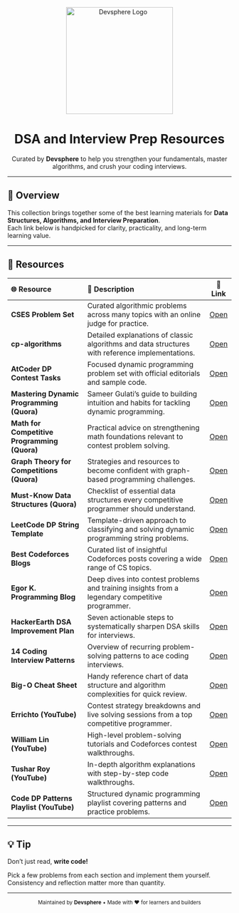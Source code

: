 <p align="center">
  <img src="https://iili.io/KP9H311.png" alt="Devsphere Logo" width="240" />
</p>

<h1 align="center">DSA and Interview Prep Resources</h1>

<p align="center">
  Curated by <strong>Devsphere</strong> to help you strengthen your fundamentals, 
  master algorithms, and crush your coding interviews.
</p>

---

## 📘 Overview

This collection brings together some of the best learning materials for **Data Structures, Algorithms, and Interview Preparation**.  
Each link below is handpicked for clarity, practicality, and long-term learning value.

---

## 🔗 Resources

| 🌐 Resource | 🧩 Description | 🔗 Link |
| :--- | :--- | :---: |
| **CSES Problem Set** | Curated algorithmic problems across many topics with an online judge for practice. | [Open](https://cses.fi/problemset/) |
| **cp-algorithms** | Detailed explanations of classic algorithms and data structures with reference implementations. | [Open](https://cp-algorithms.com/) |
| **AtCoder DP Contest Tasks** | Focused dynamic programming problem set with official editorials and sample code. | [Open](https://atcoder.jp/contests/dp/tasks) |
| **Mastering Dynamic Programming (Quora)** | Sameer Gulati’s guide to building intuition and habits for tackling dynamic programming. | [Open](https://www.quora.com/What-are-the-best-ways-to-master-dynamic-programming/answer/Sameer-Gulati-3) |
| **Math for Competitive Programming (Quora)** | Practical advice on strengthening math foundations relevant to contest problem solving. | [Open](https://www.quora.com/How-do-I-get-good-at-math-for-competitive-programming/answer/Sameer-Gulati-3) |
| **Graph Theory for Competitions (Quora)** | Strategies and resources to become confident with graph-based programming challenges. | [Open](https://www.quora.com/How-can-I-be-good-at-graph-theory-based-programming-problems-in-competitive-programming/answer/Sameer-Gulati-3) |
| **Must-Know Data Structures (Quora)** | Checklist of essential data structures every competitive programmer should understand. | [Open](https://www.quora.com/What-is-a-list-of-data-structures-that-a-competitive-programmer-must-know/answer/Sameer-Gulati-3?c) |
| **LeetCode DP String Template** | Template-driven approach to classifying and solving dynamic programming string problems. | [Open](https://leetcode.com/discuss/post/651719/how-to-solve-dp-string-template-and-4-st-nagj/) |
| **Best Codeforces Blogs** | Curated list of insightful Codeforces posts covering a wide range of CS topics. | [Open](https://technicalbattle.blogspot.com/2020/05/best-blogs-on-codeforces-links-for-best.html) |
| **Egor K. Programming Blog** | Deep dives into contest problems and training insights from a legendary competitive programmer. | [Open](https://blog.mitrichev.ch/) |
| **HackerEarth DSA Improvement Plan** | Seven actionable steps to systematically sharpen DSA skills for interviews. | [Open](https://www.hackerearth.com/blog/7-steps-to-improve-your-data-structure-and-algorithm-skills) |
| **14 Coding Interview Patterns** | Overview of recurring problem-solving patterns to ace coding interviews. | [Open](https://hackernoon.com/14-patterns-to-ace-any-coding-interview-question-c5bb3357f6ed) |
| **Big-O Cheat Sheet** | Handy reference chart of data structure and algorithm complexities for quick review. | [Open](https://www.bigocheatsheet.com/) |
| **Errichto (YouTube)** | Contest strategy breakdowns and live solving sessions from a top competitive programmer. | [Open](https://www.youtube.com/channel/UCRPMAqdtSgd0Ipeef7iFsKw) |
| **William Lin (YouTube)** | High-level problem-solving tutorials and Codeforces contest walkthroughs. | [Open](https://www.youtube.com/channel/UCBr_Fu6q9iHYQCh13jmpbrg) |
| **Tushar Roy (YouTube)** | In-depth algorithm explanations with step-by-step code walkthroughs. | [Open](https://www.youtube.com/channel/UCKuDLsO0Wwef53qdHPjbU2Q) |
| **Code DP Patterns Playlist (YouTube)** | Structured dynamic programming playlist covering patterns and practice problems. | [Open](https://www.youtube.com/playlist?list=PL9gnSGHSqcnr_DxHsP7AW9ftq0AtAyYqJ) |

---

## 💡 Tip

Don’t just read, **write code!** 

Pick a few problems from each section and implement them yourself.  
Consistency and reflection matter more than quantity.

---

<p align="center">
  <sub>Maintained by <strong>Devsphere</strong> • Made with ❤️ for learners and builders</sub>
</p>
